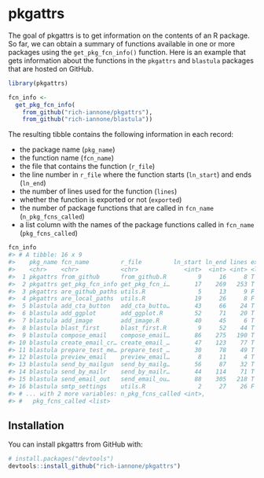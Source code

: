 
<!-- README.md is generated from README.Rmd. Please edit that file -->
pkgattrs
========

The goal of pkgattrs is to get information on the contents of an R package. So far, we can obtain a summary of functions available in one or more packages using the `get_pkg_fcn_info()` function. Here is an example that gets information about the functions in the `pkgattrs` and `blastula` packages that are hosted on GitHub.

``` r
library(pkgattrs)

fcn_info <-
  get_pkg_fcn_info(
    from_github("rich-iannone/pkgattrs"),
    from_github("rich-iannone/blastula"))
```

The resulting tibble contains the following information in each record:

-   the package name (`pkg_name`)
-   the function name (`fcn_name`)
-   the file that contains the function (`r_file`)
-   the line number in `r_file` where the function starts (`ln_start`) and ends (`ln_end`)
-   the number of lines used for the function (`lines`)
-   whether the function is exported or not (`exported`)
-   the number of package functions that are called in `fcn_name` (`n_pkg_fcns_called`)
-   a list column with the names of the package functions called in `fcn_name` (`pkg_fcns_called`)

``` r
fcn_info
#> # A tibble: 16 x 9
#>    pkg_name fcn_name         r_file         ln_start ln_end lines exported
#>    <chr>    <chr>            <chr>             <int>  <int> <int> <lgl>   
#>  1 pkgattrs from_github      from_github.R         9     16     8 T       
#>  2 pkgattrs get_pkg_fcn_info get_pkg_fcn_i…       17    269   253 T       
#>  3 pkgattrs are_github_paths utils.R               5     13     9 F       
#>  4 pkgattrs are_local_paths  utils.R              19     26     8 F       
#>  5 blastula add_cta_button   add_cta_butto…       43     66    24 T       
#>  6 blastula add_ggplot       add_ggplot.R         52     71    20 T       
#>  7 blastula add_image        add_image.R          40     45     6 T       
#>  8 blastula blast_first      blast_first.R         9     52    44 T       
#>  9 blastula compose_email    compose_email…       86    275   190 T       
#> 10 blastula create_email_cr… create_email_…       47    123    77 T       
#> 11 blastula prepare_test_me… prepare_test_…       30     78    49 T       
#> 12 blastula preview_email    preview_email…        8     11     4 T       
#> 13 blastula send_by_mailgun  send_by_mailg…       56     87    32 T       
#> 14 blastula send_by_mailr    send_by_mailr…       44    114    71 T       
#> 15 blastula send_email_out   send_email_ou…       88    305   218 T       
#> 16 blastula smtp_settings    utils.R               2     27    26 F       
#> # ... with 2 more variables: n_pkg_fcns_called <int>,
#> #   pkg_fcns_called <list>
```

Installation
------------

You can install pkgattrs from GitHub with:

``` r
# install.packages("devtools")
devtools::install_github("rich-iannone/pkgattrs")
```
